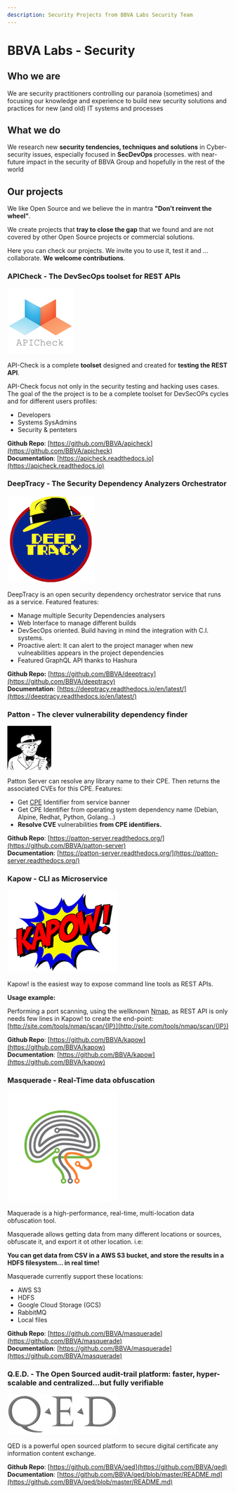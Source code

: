 ```yaml
---
description: Security Projects from BBVA Labs Security Team
---
```


# BBVA Labs - Security

## Who we are

We are security practitioners controlling our paranoia (sometimes) and focusing our knowledge and experience to build new security solutions and practices for new (and old) IT systems and processes

## What we do

We research new **security tendencies, techniques and solutions** in Cyber-security issues, especially focused in **SecDevOps** processes. with near-future impact in the security of BBVA Group and hopefully in the rest of the world

## Our projects

We like Open Source and we believe the in mantra **"Don't reinvent the wheel"**.

We create projects that **tray to close the gap** that we found and are not covered by other Open Source projects or commercial solutions.

Here you can check our projects. We invite you to use it, test it and ... collaborate. **We welcome contributions**.

### APICheck - The DevSecOps toolset for REST APIs

![](.gitbook/assets/apicheck-logo.png)

API-Check is a complete **toolset** designed and created for **testing the REST API**.

API-Check focus not only in the security testing and hacking uses cases. The goal of the the project is to be a complete toolset for DevSecOPs cycles and for different users profiles:

* Developers
* Systems SysAdmins
* Security & penteters

**Github Repo**: [https://github.com/BBVA/apicheck](https://github.com/BBVA/apicheck)  
**Documentation**: [https://apicheck.readthedocs.io](https://apicheck.readthedocs.io)

### DeepTracy - The Security Dependency Analyzers Orchestrator

![](.gitbook/assets/deeptracy-logo-small.png)

DeepTracy is an open security dependency orchestrator service that runs as a service. Featured features:

* Manage multiple Security Dependencies analysers
* Web Interface to manage different builds
* DevSecOps oriented. Build having in mind the integration with C.I. systems.
* Proactive alert: It can alert to the project manager when new vulneabilities appears in the project dependencies
* Featured GraphQL API thanks to Hashura

**Github Repo:** [https://github.com/BBVA/deeptracy](https://github.com/BBVA/deeptracy)   
**Documentation**: [https://deeptracy.readthedocs.io/en/latest/](https://deeptracy.readthedocs.io/en/latest/)

### Patton - The clever vulnerability dependency finder

![](.gitbook/assets/patton-logo.png)

Patton Server can resolve any library name to their CPE. Then returns the associated CVEs for this CPE. Features:

* Get [CPE](https://nvd.nist.gov/products/cpe) Identifier from service banner 
* Get CPE Identifier from operating system dependency name \(Debian, Alpine, Redhat, Python, Golang...\)
* **Resolve CVE** vulnerabilities **from CPE identifiers.**

**Github Repo**: [https://patton-server.readthedocs.org/](https://github.com/BBVA/patton-server)   
**Documentation**: [https://patton-server.readthedocs.org/](https://patton-server.readthedocs.org/)

### Kapow - CLI as Microservice

![](.gitbook/assets/kapow.png)

Kapow! is the easiest way to expose command line tools as REST APIs.

**Usage example:**

Performing a port scanning, using the wellknown [Nmap](https://nmap.org), as REST API is only needs few lines in Kapow! to create the end-point: [http://site.com/tools/nmap/scan/{IP}](http://site.com/tools/nmap/scan/{IP})

**Github Repo**: [https://github.com/BBVA/kapow](https://github.com/BBVA/kapow)   
**Documentation**: [https://github.com/BBVA/kapow](https://github.com/BBVA/kapow)

### Masquerade - Real-Time data obfuscation

![](.gitbook/assets/masquerade-logo-small.png)

Maquerade is a high-performance, real-time, multi-location data obfuscation tool.

Masquerade allows getting data from many different locations or sources, obfuscate it, and export it ot other location. i.e:

**You can get data from CSV in a AWS S3 bucket, and store the results in a HDFS filesystem... in real time!**

Masquerade currently support these locations:

* AWS S3
* HDFS
* Google Cloud Storage \(GCS\)
* RabbitMQ
* Local files

**Github Repo**: [https://github.com/BBVA/masquerade](https://github.com/BBVA/masquerade)   
**Documentation**: [https://github.com/BBVA/masquerade](https://github.com/BBVA/masquerade)

### Q.E.D. - The Open Sourced audit-trail platform: faster, hyper-scalable and centralized...but fully verifiable

![](.gitbook/assets/qed_logo.png)

QED is a powerful open sourced platform to secure digital certificate any information content exchange.

**Github Repo**: [https://github.com/BBVA/qed](https://github.com/BBVA/qed)   
**Documentation**: [https://github.com/BBVA/qed/blob/master/README.md](https://github.com/BBVA/qed/blob/master/README.md)

